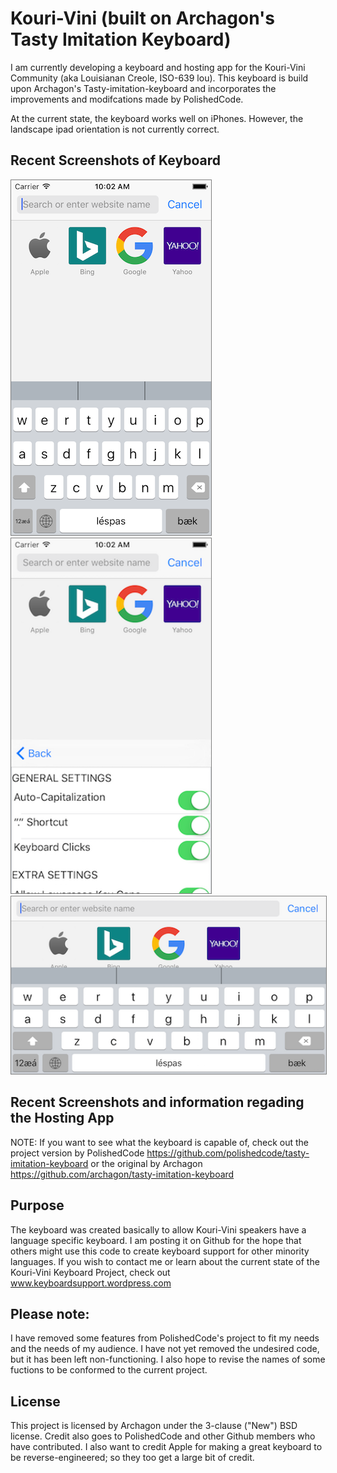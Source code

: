 # Kouri-Vini (built on Archagon's Tasty Imitation Keyboard)

I am currently developing a keyboard and hosting app for the Kouri-Vini Community (aka Louisianan Creole, ISO-639 lou). This keyboard is build upon Archagon's Tasty-imitation-keyboard and incorporates the improvements and modifcations made by PolishedCode.

At the current state, the keyboard works well on iPhones. However, the landscape ipad orientation is not currently correct.

## Recent Screenshots of Keyboard

<img style="border: gray 1px solid;" width="320px" src="./Screenshot-Portrait.png"></img> <img style="border: gray 1px solid;" width="320px" src="./Settings-Portrait.png"></img>
<img style="border: gray 1px solid;" width="568px" src="./Screenshot-Landscape.png"></img>


## Recent Screenshots and information regading the Hosting App
NOTE: If you want to see what the keyboard is capable of, check out the project version by PolishedCode https://github.com/polishedcode/tasty-imitation-keyboard or the original by Archagon https://github.com/archagon/tasty-imitation-keyboard


## Purpose
The keyboard was created basically to allow Kouri-Vini speakers have a language specific keyboard. I am posting it on Github for the hope that others might use this code to create keyboard support for other minority languages. If you wish to contact me or learn about the current state of the Kouri-Vini Keyboard Project, check out www.keyboardsupport.wordpress.com

## Please note:
I have removed some features from PolishedCode's project to fit my needs and the needs of my audience. I have not yet removed the undesired code, but it has been left non-functioning. I also hope to revise the names of some fuctions to be conformed to the current project.

## License

This project is licensed by Archagon under the 3-clause ("New") BSD license. Credit also goes to PolishedCode and other Github members who have contributed. I also want to credit Apple for making a great keyboard to be reverse-engineered; so they too get a large bit of credit.
